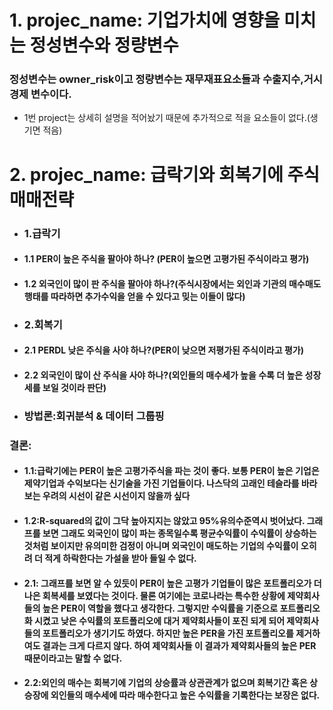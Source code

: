 # 1. projec_name: 기업가치에 영향을 미치는 정성변수와 정량변수

### 정성변수는 owner_risk이고 정량변수는 재무재표요소들과 수출지수,거시경제 변수이다.
- 1번 project는 상세히 설명을 적어놨기 때문에 추가적으로 적을 요소들이 없다.(생기면 적음)

# 2. projec_name: 급락기와 회복기에 주식 매매전략
- ### 1.급락기 
-   #### 1.1 PER이 높은 주식을 팔아야 하나? (PER이 높으면 고평가된 주식이라고 평가)
-   #### 1.2 외국인이 많이 판 주식을 팔아야 하나?(주식시장에서는 외인과 기관의 매수매도 행태를 따라하면 추가수익을 얻을 수 있다고 밎는 이들이 많다)
- ### 2.회복기
-   #### 2.1 PERDL 낮은 주식을 사야 하나?(PER이 낮으면 저평가된 주식이라고 평가)
-   #### 2.2 외국인이 많이 산 주식을 사야 하나?(외인들의 매수세가 높을 수록 더 높은 성장세를 보일 것이라 판단)

- ### 방법론:회귀분석 & 데이터 그룹핑



### 결론: 
- #### 1.1:급락기에는 PER이 높은 고평가주식을 파는 것이 좋다. 보통 PER이 높은 기업은 제약기업과 수익보다는 신기술을 가진 기업들이다. 나스닥의 고래인 테슬라를 바라보는 우려의  시선이 같은 시선이지 않을까 싶다

- #### 1.2:R-squared의 값이 그닥 높아지지는 않았고 95%유의수준역시 벗어났다. 그래프를 보면 그래도 외국인이 많이 파는 종목일수록 평균수익률이 수익률이 상승하는 것처럼 보이지만 유의미한 검정이 아니며 외국인이 매도하는 기업의 수익률이 오히려 더 적게 하락한다는 가설을 받아 들일 수 없다. 

- #### 2.1: 그래프를 보면 알 수 있듯이 PER이 높은 고평가 기업들이 많은 포트폴리오가 더 나은 회복세를 보였다는 것이다. 물론 여기에는 코로나라는 특수한 상황에 제약회사들의 높은 PER이 역할을 했다고 생각한다. 그렇지만 수익률을 기준으로 포트폴리오화 시켰고 낮은 수익률의 포트폴리오에 대거 제약회사들이 포진 되게 되어 제약회사들의 포트폴리오가 생기기도 하였다. 하지만 높은 PER을 가진 포트폴리오를 제거하여도 결과는 크게 다르지 않다. 하여 제약회사들 이 결과가 제약회사들의 높은 PER 때문이라고는 말할 수 없다. 

- #### 2.2:외인의 매수는 회복기에 기업의 상승률과 상관관계가 없으며 회복기간 혹은 상승장에 외인들의 매수세에 따라 매수한다고 높은 수익률을 기록한다는 보장은 없다. 
